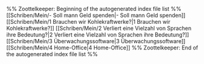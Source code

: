 %% Zoottelkeeper: Beginning of the autogenerated index file list  %%
 [[Schriben/Mein/- Soll mann Geld spenden|- Soll mann Geld spenden]]
 [[Schriben/Mein/1 Brauchen wir Kohlekraftwerke?|1 Brauchen wir Kohlekraftwerke?]]
 [[Schriben/Mein/2 Verliert eine Vielzahl von Sprachen ihre Bedeutung?|2 Verliert eine Vielzahl von Sprachen ihre Bedeutung?]]
 [[Schriben/Mein/3 Überwachungssoftware|3 Überwachungssoftware]]
 [[Schriben/Mein/4 Home-Office|4 Home-Office]]
%% Zoottelkeeper: End of the autogenerated index file list  %%
